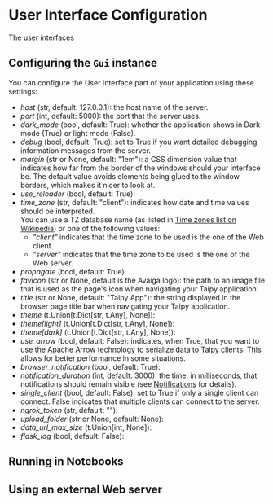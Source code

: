 # User Interface Configuration

The user interfaces 

## Configuring the `Gui` instance

You can configure the User Interface part of your application using
these settings:

   - _host_ (str, default: 127.0.0.1): the host name of the server.
   - _port_ (int, default: 5000): the port that the server uses.
   - _dark_mode_ (bool, default: True): whether the application shows in Dark mode (True)
     or light mode (False).
   - _debug_ (bool, default: True): set to True if you want detailed debugging information
     messages from the server.
   - _margin_ (str or None, default: "1em"): a CSS dimension value that indicates how far
     from the border of the windows should your interface be. The default value avoids
     elements being glued to the window borders, which makes it nicer to look at.
   - _use_reloader_ (bool, default: True):
   - _time_zone_ (str, default: "client"): indicates how date and time values should be
     interpreted.<br/>
     You can use a TZ database name (as listed in [Time zones list on Wikipedia](https://en.wikipedia.org/wiki/List_of_tz_database_time_zones))
     or one of the following values:
      - _"client"_ indicates that the time zone to be used is the one of the Web client.
      - _"server"_ indicates that the time zone to be used is the one of the Web server.
   - _propagate_ (bool, default: True):
   - _favicon_ (str or None, default is the Avaiga logo): the path to an image file that
      is used as the page's icon when navigating your Taipy application.
   - _title_ (str or None, default: "Taipy App"): the string displayed in the browser page
     title bar when navigating your Taipy application.
   - _theme_ (t.Union[t.Dict[str, t.Any], None]):
   - _theme[light]_ (t.Union[t.Dict[str, t.Any], None]):
   - _theme[dark]_ (t.Union[t.Dict[str, t.Any], None]):
   - _use_arrow_ (bool, default: False): indicates, when True, that you want to use the
      [Apache Arrow](https://arrow.apache.org/) technology to serialize data to Taipy
      clients. This allows for better performance in some situations.
   - _browser_notification_ (bool, default: True):
   - _notification_duration_ (int, default: 3000): the time, in milliseconds, that notifications
     should remain visible (see [Notifications](../notifications.md) for details).
   - _single_client_ (bool, default: False): set to True if only a single client can connect.
     False indicates that multiple clients can connect to the server.
   - _ngrok_token_ (str, default: ""):
   - _upload_folder_ (str or None, default: None):
   - _data_url_max_size_ (t.Union[int, None]):
   - _flask_log_ (bool, default: False):

## Running in Notebooks

## Using an external Web server
